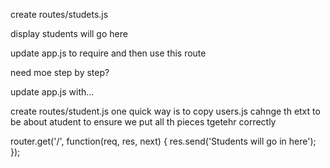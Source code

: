 create routes/studets.js

display students will go here



update app.js to require and then use this route

need moe step by step?

update app.js with...


create routes/student.js
one quick way is to copy users.js
cahnge th etxt to be about atudent to ensure we put all th pieces tgetehr correctly

router.get('/', function(req, res, next) {
  res.send('Students will go in here');
});

